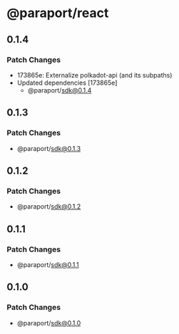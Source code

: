 # @paraport/react

## 0.1.4

### Patch Changes

- 173865e: Externalize polkadot-api (and its subpaths)
- Updated dependencies [173865e]
  - @paraport/sdk@0.1.4

## 0.1.3

### Patch Changes

- @paraport/sdk@0.1.3

## 0.1.2

### Patch Changes

- @paraport/sdk@0.1.2

## 0.1.1

### Patch Changes

- @paraport/sdk@0.1.1

## 0.1.0

### Patch Changes

- @paraport/sdk@0.1.0
